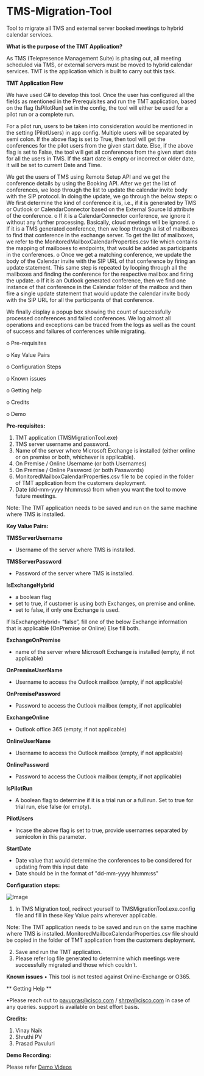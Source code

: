 # TMS-Migration-Tool

Tool to migrate all TMS and external server booked meetings to hybrid calendar services.


**What is the purpose of the TMT Application?**

As TMS (Telepresence Management Suite) is phasing out, all meeting scheduled via TMS, or external servers must be moved to hybrid calendar services.
TMT is the application which is built to carry out this task.

**TMT Application Flow**

We have used C# to develop this tool.
Once the user has configured all the fields as mentioned in the Prerequisites and run the TMT application, based on the flag (IsPilotRun) set in the config, the tool will either be used for a pilot run or a complete run. 

For a pilot run, users to be taken into consideration would be mentioned in the setting (PilotUsers) in app config. Multiple users will be separated by semi colon.
If the above flag is set to True, then tool will get the conferences for the pilot users from the given start date. Else, if the above flag is set to False, the tool will get all conferences from the given start date for all the users in TMS. 
If the start date is empty or incorrect or older date, it will be set to current Date and Time.

  We get the users of TMS using Remote Setup API and we get the conference details by using the Booking API. After we get the list of conferences, we loop through the list to update the calendar invite body with the SIP protocol. In doing the update, we go through the below steps: 
o 	We first determine the kind of conference it is, i.e., if it is generated by TMS or Outlook or CalendarConnector based on the External Source Id attribute of the conference.
o 	If it is a CalendarConnector conference, we ignore it without any further processing. Basically, cloud meetings will be ignored.
o 	If it is a TMS generated conference, then we loop through a list of mailboxes to find that conference in the exchange server. To get the list of mailboxes, we refer to the MonitoredMailboxCalendarProperties.csv file which contains the mapping of mailboxes to endpoints, that would be added as participants in the conferences.
o 	Once we get a matching conference, we update the body of the Calendar invite with the SIP URL of that conference by firing an update statement. This same step is repeated by     looping through all the mailboxes and finding the conference for the respective mailbox and firing the update.
o 	If it is an Outlook generated conference, then we find one instance of that conference in the Calendar folder of the mailbox and then fire a single update statement that would update the calendar invite body with the SIP URL for all the participants of that conference.

We finally display a popup box showing the count of successfully processed conferences and failed conferences. We log almost all operations and exceptions can be traced from the logs as well as the count of success and failures of conferences while migrating.



o  Pre-requisites 
 
o  Key Value Pairs 

o	Configuration Steps

o	Known issues

o	Getting help

o	Credits

o	Demo


**Pre-requisites:**

1.	TMT application (TMSMigrationTool.exe)
2.	TMS server username and password.
3.	Name of the server where Microsoft Exchange is installed (either online or on premise or both, whichever is applicable).
4.	On Premise / Online Username (or both Usernames)
5.	On Premise / Online Password (or both Passwords)
6.	MonitoredMailboxCalendarProperties.csv file to be copied in the folder of TMT application from the customers deployment.
7.	Date (dd-mm-yyyy hh:mm:ss) from when you want the tool to move future meetings.

Note: The TMT application needs to be saved and run on the same machine where TMS is installed.

**Key Value Pairs:**

**TMSServerUsername**
- Username of the server where TMS is installed.

**TMSServerPassword**
- Password of the server where TMS is installed.

**IsExchangeHybrid**
- a boolean flag
- set to true, if customer is using both Exchanges, on premise and online.
- set to false, if only one Exchange is used.

If IsExchangeHybrid= “false”, fill one of the below Exchange information that is applicable (OnPremise or Online)
Else fill both.

**ExchangeOnPremise**
- name of the server where Microsoft Exchange is installed (empty, if not applicable)

**OnPremiseUserName**
- Username to access the Outlook mailbox (empty, if not applicable)

**OnPremisePassword**
- Password to access the Outlook mailbox (empty, if not applicable)

**ExchangeOnline**
- Outlook office 365 (empty, if not applicable)

**OnlineUserName**
- Username to access the Outlook mailbox (empty, if not applicable)

**OnlinePassword**
- Password to access the Outlook mailbox (empty, if not applicable)

**IsPilotRun**
- A boolean flag to determine if it is a trial run or a full run. Set to true for trial run, else false (or empty).

**PilotUsers**
- Incase the above flag is set to true, provide usernames separated by semicolon in this parameter.

**StartDate**
- Date value that would determine the conferences to be considered for updating from this input date
- Date should be in the format of "dd-mm-yyyy hh:mm:ss"

**Configuration steps:**

![Image](https://user-images.githubusercontent.com/119580730/206635046-4a47fc51-534c-4ae0-a066-a4a0c7a2b8f4.png)

1.	In TMS Migration tool, redirect yourself to TMSMigrationTool.exe.config file and fill in these Key Value pairs wherever applicable.
            
Note: 
The TMT application needs to be saved and run on the same machine where TMS is installed.
MonitoredMailboxCalendarProperties.csv file should be copied in the folder of TMT application from the customers deployment.

2. Save and run the TMT application.
3. Please refer log file generated to determine which meetings were successfully migrated and those which couldn't.

**Known issues**
•	This tool is not tested against Online-Exchange or O365.

** Getting Help **

•Please reach out to pavupras@cisco.com / shrpv@cisco.com in case of any queries. support is available on best effort basis.

**Credits:**
1.	Vinay Naik
2.	Shruthi PV
3.	Prasad Pavuluri


**Demo Recording:**

Please refer [Demo Videos](https://github.com/ciscocmsdevnet/TMS-Migration-Tool/tree/main/DemoVideos)

 


